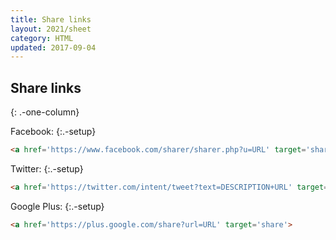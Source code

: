 ```yaml
---
title: Share links
layout: 2021/sheet
category: HTML
updated: 2017-09-04
---
```


## Share links
{: .-one-column}

Facebook:
{:.-setup}

```html
<a href='https://www.facebook.com/sharer/sharer.php?u=URL' target='share'>
```

Twitter:
{:.-setup}

```html
<a href='https://twitter.com/intent/tweet?text=DESCRIPTION+URL' target='share'>
```

Google Plus:
{:.-setup}

```html
<a href='https://plus.google.com/share?url=URL' target='share'>
```
